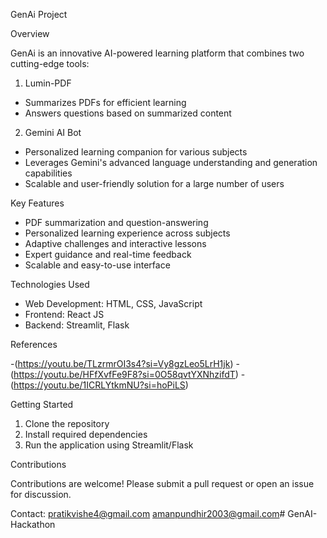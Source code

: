 GenAi Project

Overview

GenAi is an innovative AI-powered learning platform that combines two cutting-edge tools:

1. Lumin-PDF

- Summarizes PDFs for efficient learning
- Answers questions based on summarized content

2. Gemini AI Bot

- Personalized learning companion for various subjects
- Leverages Gemini's advanced language understanding and generation capabilities
- Scalable and user-friendly solution for a large number of users

Key Features

- PDF summarization and question-answering
- Personalized learning experience across subjects
- Adaptive challenges and interactive lessons
- Expert guidance and real-time feedback
- Scalable and easy-to-use interface

Technologies Used

- Web Development: HTML, CSS, JavaScript
- Frontend: React JS
- Backend: Streamlit, Flask

References

-(https://youtu.be/TLzrmrOI3s4?si=Vy8gzLeo5LrH1jk)
-(https://youtu.be/HFfXvfFe9F8?si=0O58qvtYXNhzifdT)
-(https://youtu.be/1ICRLYtkmNU?si=hoPiLS)


Getting Started

1. Clone the repository
2. Install required dependencies
3. Run the application using Streamlit/Flask

Contributions

Contributions are welcome! Please submit a pull request or open an issue for discussion.

Contact:
pratikvishe4@gmail.com 
amanpundhir2003@gmail.com# GenAI-Hackathon
